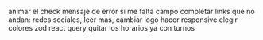 animar el check
mensaje de error si me falta campo completar
links que no andan: redes sociales, leer mas, 
cambiar logo
hacer responsive
elegir colores
zod
react query
quitar los horarios ya con turnos
